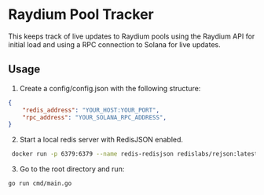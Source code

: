 # Raydium Pool Tracker

This keeps track of live updates to Raydium pools using the Raydium API for initial load and using a RPC connection to Solana for live updates.

## Usage

1. Create a config/config.json with the following structure:
```json
{
    "redis_address": "YOUR_HOST:YOUR_PORT",
    "rpc_address": "YOUR_SOLANA_RPC_ADDRESS",
}
```
2. Start a local redis server with RedisJSON enabled.
```bash
 docker run -p 6379:6379 --name redis-redisjson redislabs/rejson:latest
```
3. Go to the root directory and run:
```bash
go run cmd/main.go
```


